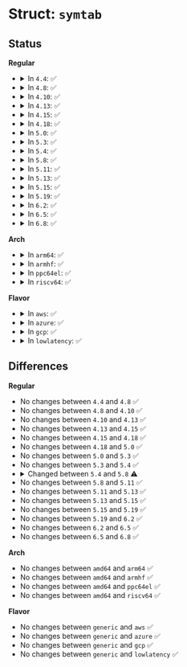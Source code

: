 # Struct: <code>symtab</code>

## Status
<b>Regular</b>
<ul>
<li>
<details>
<summary>In <code>4.4</code>: ✅</summary>

```c
struct symtab {
    struct hashtab *table;
    u32 nprim;
};
```
</details>
</li>
<li>
<details>
<summary>In <code>4.8</code>: ✅</summary>

```c
struct symtab {
    struct hashtab *table;
    u32 nprim;
};
```
</details>
</li>
<li>
<details>
<summary>In <code>4.10</code>: ✅</summary>

```c
struct symtab {
    struct hashtab *table;
    u32 nprim;
};
```
</details>
</li>
<li>
<details>
<summary>In <code>4.13</code>: ✅</summary>

```c
struct symtab {
    struct hashtab *table;
    u32 nprim;
};
```
</details>
</li>
<li>
<details>
<summary>In <code>4.15</code>: ✅</summary>

```c
struct symtab {
    struct hashtab *table;
    u32 nprim;
};
```
</details>
</li>
<li>
<details>
<summary>In <code>4.18</code>: ✅</summary>

```c
struct symtab {
    struct hashtab *table;
    u32 nprim;
};
```
</details>
</li>
<li>
<details>
<summary>In <code>5.0</code>: ✅</summary>

```c
struct symtab {
    struct hashtab *table;
    u32 nprim;
};
```
</details>
</li>
<li>
<details>
<summary>In <code>5.3</code>: ✅</summary>

```c
struct symtab {
    struct hashtab *table;
    u32 nprim;
};
```
</details>
</li>
<li>
<details>
<summary>In <code>5.4</code>: ✅</summary>

```c
struct symtab {
    struct hashtab *table;
    u32 nprim;
};
```
</details>
</li>
<li>
<details>
<summary>In <code>5.8</code>: ✅</summary>

```c
struct symtab {
    struct hashtab table;
    u32 nprim;
};
```
</details>
</li>
<li>
<details>
<summary>In <code>5.11</code>: ✅</summary>

```c
struct symtab {
    struct hashtab table;
    u32 nprim;
};
```
</details>
</li>
<li>
<details>
<summary>In <code>5.13</code>: ✅</summary>

```c
struct symtab {
    struct hashtab table;
    u32 nprim;
};
```
</details>
</li>
<li>
<details>
<summary>In <code>5.15</code>: ✅</summary>

```c
struct symtab {
    struct hashtab table;
    u32 nprim;
};
```
</details>
</li>
<li>
<details>
<summary>In <code>5.19</code>: ✅</summary>

```c
struct symtab {
    struct hashtab table;
    u32 nprim;
};
```
</details>
</li>
<li>
<details>
<summary>In <code>6.2</code>: ✅</summary>

```c
struct symtab {
    struct hashtab table;
    u32 nprim;
};
```
</details>
</li>
<li>
<details>
<summary>In <code>6.5</code>: ✅</summary>

```c
struct symtab {
    struct hashtab table;
    u32 nprim;
};
```
</details>
</li>
<li>
<details>
<summary>In <code>6.8</code>: ✅</summary>

```c
struct symtab {
    struct hashtab table;
    u32 nprim;
};
```
</details>
</li>
</ul>
<b>Arch</b>
<ul>
<li>
<details>
<summary>In <code>arm64</code>: ✅</summary>

```c
struct symtab {
    struct hashtab *table;
    u32 nprim;
};
```
</details>
</li>
<li>
<details>
<summary>In <code>armhf</code>: ✅</summary>

```c
struct symtab {
    struct hashtab *table;
    u32 nprim;
};
```
</details>
</li>
<li>
<details>
<summary>In <code>ppc64el</code>: ✅</summary>

```c
struct symtab {
    struct hashtab *table;
    u32 nprim;
};
```
</details>
</li>
<li>
<details>
<summary>In <code>riscv64</code>: ✅</summary>

```c
struct symtab {
    struct hashtab *table;
    u32 nprim;
};
```
</details>
</li>
</ul>
<b>Flavor</b>
<ul>
<li>
<details>
<summary>In <code>aws</code>: ✅</summary>

```c
struct symtab {
    struct hashtab *table;
    u32 nprim;
};
```
</details>
</li>
<li>
<details>
<summary>In <code>azure</code>: ✅</summary>

```c
struct symtab {
    struct hashtab *table;
    u32 nprim;
};
```
</details>
</li>
<li>
<details>
<summary>In <code>gcp</code>: ✅</summary>

```c
struct symtab {
    struct hashtab *table;
    u32 nprim;
};
```
</details>
</li>
<li>
<details>
<summary>In <code>lowlatency</code>: ✅</summary>

```c
struct symtab {
    struct hashtab *table;
    u32 nprim;
};
```
</details>
</li>
</ul>

## Differences
<b>Regular</b>
<ul>
<li>
No changes between <code>4.4</code> and <code>4.8</code> ✅
</li>
<li>
No changes between <code>4.8</code> and <code>4.10</code> ✅
</li>
<li>
No changes between <code>4.10</code> and <code>4.13</code> ✅
</li>
<li>
No changes between <code>4.13</code> and <code>4.15</code> ✅
</li>
<li>
No changes between <code>4.15</code> and <code>4.18</code> ✅
</li>
<li>
No changes between <code>4.18</code> and <code>5.0</code> ✅
</li>
<li>
No changes between <code>5.0</code> and <code>5.3</code> ✅
</li>
<li>
No changes between <code>5.3</code> and <code>5.4</code> ✅
</li>
<li>
<details>
<summary>Changed between <code>5.4</code> and <code>5.8</code> ⚠️</summary>
<ul>
<li>
<b>Field type changed. </b>
<code>struct hashtab *table</code> ➡️ <code>struct hashtab table</code>
</li>
</ul>
</details>
</li>
<li>
No changes between <code>5.8</code> and <code>5.11</code> ✅
</li>
<li>
No changes between <code>5.11</code> and <code>5.13</code> ✅
</li>
<li>
No changes between <code>5.13</code> and <code>5.15</code> ✅
</li>
<li>
No changes between <code>5.15</code> and <code>5.19</code> ✅
</li>
<li>
No changes between <code>5.19</code> and <code>6.2</code> ✅
</li>
<li>
No changes between <code>6.2</code> and <code>6.5</code> ✅
</li>
<li>
No changes between <code>6.5</code> and <code>6.8</code> ✅
</li>
</ul>
<b>Arch</b>
<ul>
<li>
No changes between <code>amd64</code> and <code>arm64</code> ✅
</li>
<li>
No changes between <code>amd64</code> and <code>armhf</code> ✅
</li>
<li>
No changes between <code>amd64</code> and <code>ppc64el</code> ✅
</li>
<li>
No changes between <code>amd64</code> and <code>riscv64</code> ✅
</li>
</ul>
<b>Flavor</b>
<ul>
<li>
No changes between <code>generic</code> and <code>aws</code> ✅
</li>
<li>
No changes between <code>generic</code> and <code>azure</code> ✅
</li>
<li>
No changes between <code>generic</code> and <code>gcp</code> ✅
</li>
<li>
No changes between <code>generic</code> and <code>lowlatency</code> ✅
</li>
</ul>
